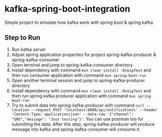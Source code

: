 # kafka-spring-boot-integration
Simple project to simulate how kafka work with spring boot &amp; spring kafka


## Step to Run ##

1. Run kafka server
2. Adjust spring application properties for project spring-kafka-producer & spring-kafka-consumer
3. Open terminal and jump to spring-kafka-consumer directory
4. Install dependency with command `mvn clean install -DskipTest` and then run consumer application with command `mvn spring-boot:run`
5. Open another terminal session and jump to spring-kafka-producer directory
6. Install dependency with command `mvn clean install -DskipTest` and then run spring kafka producer application with command `mvn spring-boot:run`
7. Try to submit data into spring-kafka-producer with command `curl --location --request POST 'localhost:8080/api/notifications' --header 'Content-Type: application/json' --data-raw '{"channel": "SMS","message": "Just testing"}'`. You can use postman too for submitting the data. After this step, spring-kafka-producer will produce message into kafka and spring-kafka-consumer will consume it.
